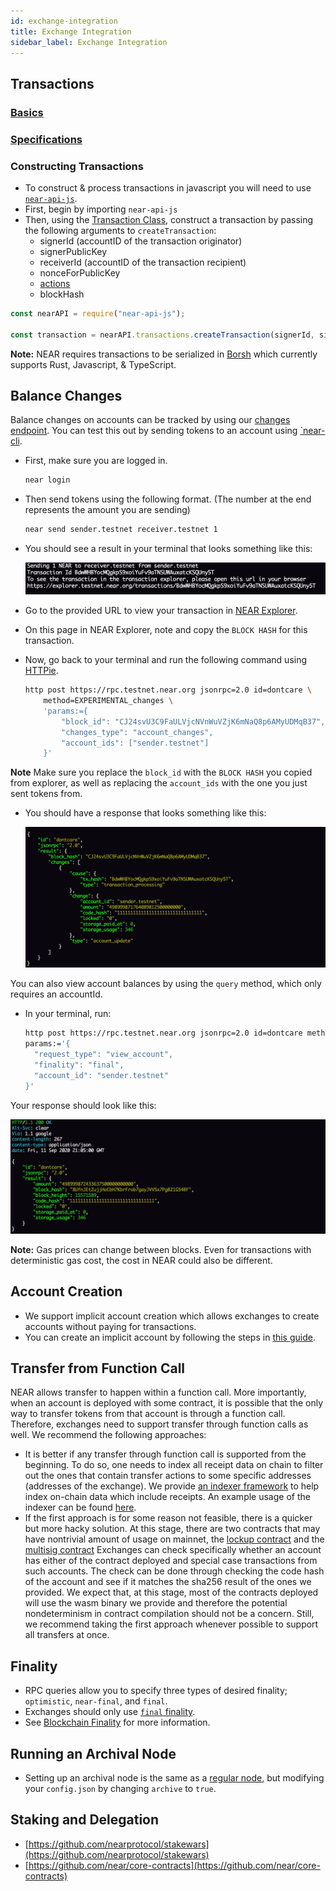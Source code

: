 ```yaml
---
id: exchange-integration
title: Exchange Integration
sidebar_label: Exchange Integration
---
```


## Transactions

  ### [Basics](https://docs.near.org/docs/concepts/transaction)

  ### [Specifications](https://nomicon.io/RuntimeSpec/Transactions.html)

  ### Constructing Transactions
  - To construct & process transactions in javascript you will need to use [`near-api-js`](https://docs.near.org/docs/roles/developer/examples/near-api-js/introduction).
  - First, begin by importing `near-api-js`
  - Then, using the [Transaction Class](https://near.github.io/near-api-js/classes/_transaction_.transaction.html), construct a transaction by passing the following arguments to `createTransaction`:
      - signerId (accountID of the transaction originator)
      - signerPublicKey
      - receiverId (accountID of the transaction recipient)
      - nonceForPublicKey
      - [actions](/docs/concepts/transaction#action)
      - blockHash

  ```js
  const nearAPI = require("near-api-js");
  
  const transaction = nearAPI.transactions.createTransaction(signerId, signerPublicKey, receiverId, nonceForPublicKey, actions, blockHash);
  ```

**Note:** NEAR requires transactions to be serialized in [Borsh](https://borsh.io/) which currently supports Rust, Javascript, & TypeScript.

## Balance Changes
Balance changes on accounts can be tracked by using our [changes endpoint](https://docs.near.org/docs/api/rpc-experimental#changes). You can test this out by sending tokens to an account using [`near-cli](/docs/development/near-cli).
  
  - First, make sure you are logged in.
    ```bash
    near login
    ```

  - Then send tokens using the following format. (The number at the end represents the amount you are sending)
    ```bash
    near send sender.testnet receiver.testnet 1 
    ```
    
  - You should see a result in your terminal that looks something like this:

    ![token transfer result](/docs/assets/token_transfer_result.png)

  - Go to the provided URL to view your transaction in [NEAR Explorer](https://explorer.testnet.near.org/).
  - On this page in NEAR Explorer, note and copy the `BLOCK HASH` for this transaction.
  - Now, go back to your terminal and run the following command using [HTTPie](https://httpie.org/docs#installation). 

    ```bash
    http post https://rpc.testnet.near.org jsonrpc=2.0 id=dontcare \
        method=EXPERIMENTAL_changes \
        'params:={
            "block_id": "CJ24svU3C9FaULVjcNVnWuVZjK6mNaQ8p6AMyUDMqB37",
            "changes_type": "account_changes",
            "account_ids": ["sender.testnet"]
        }'
    ```
  **Note** Make sure you replace the `block_id` with the `BLOCK HASH` you copied from explorer, as well as replacing the `account_ids` with the one you just sent tokens from.

  - You should have a response that looks something like this:
    
    ![balance changes result](/docs/assets/balance_changes_result.png)

You can also view account balances by using the `query` method, which only requires an accountId.

  - In your terminal, run:

    ```bash
    http post https://rpc.testnet.near.org jsonrpc=2.0 id=dontcare method=query \
    params:='{
      "request_type": "view_account",
      "finality": "final",
      "account_id": "sender.testnet"
    }'
    ```

  Your response should look like this:

  ![account balance query](/docs/assets/account_balance_query.png)

  **Note:** Gas prices can change between blocks. Even for transactions with deterministic gas cost, the cost in NEAR could also be different.


## Account Creation
  - We support implicit account creation which allows exchanges to create accounts without paying for transactions. 
  - You can create an implicit account by following the steps in [this guide](/docs/roles/integrator/implicit-accounts).
  
## Transfer from Function Call
NEAR allows transfer to happen within a function call. More importantly, when an account is deployed with some contract,
it is possible that the only way to transfer tokens from that account is through a function call. Therefore, exchanges
need to support transfer through function calls as well. We recommend the following approaches:
* It is better if any transfer through function call is supported from the beginning. To do so, one needs to index all
receipt data on chain to filter out the ones that contain transfer actions to some specific addresses (addresses of the exchange).
We provide [an indexer framework](https://github.com/nearprotocol/nearcore/tree/master/chain/indexer) to help index on-chain
data which include receipts. An example usage of the indexer can be found [here](https://github.com/nearprotocol/nearcore/tree/master/tools/indexer/example).
* If the first approach is for some reason not feasible, there is a quicker but more hacky solution. At this stage, there
are two contracts that may have nontrivial amount of usage on mainnet, the [lockup contract](https://github.com/near/core-contracts/tree/master/lockup) and the [multisig contract](https://github.com/near/core-contracts/tree/master/multisig)
Exchanges can check specifically whether an account has either of the contract deployed and special case transactions
from such accounts. The check can be done through checking the code hash of the account and see if it matches the sha256
result of the ones we provided. We expect that, at this stage, most of the contracts deployed will use the wasm binary
we provide and therefore the potential nondeterminism in contract compilation should not be a concern. Still, we recommend
taking the first approach whenever possible to support all transfers at once.


## Finality
 - RPC queries allow you to specify three types of desired finality; `optimistic`, `near-final`, and `final`.
 - Exchanges should only use [`final` finality](https://docs.near.org/docs/api/rpc-params#using-final-finality).
 - See [Blockchain Finality](https://docs.near.org/docs/roles/integrator/integrating#finality) for more information.

## Running an Archival Node
- Setting up an archival node is the same as a [regular node](https://docs.near.org/docs/local-setup/running-testnet), but modifying your `config.json` by changing `archive` to `true`.

## Staking and Delegation
- [https://github.com/nearprotocol/stakewars](https://github.com/nearprotocol/stakewars)  
- [https://github.com/near/core-contracts](https://github.com/near/core-contracts)
